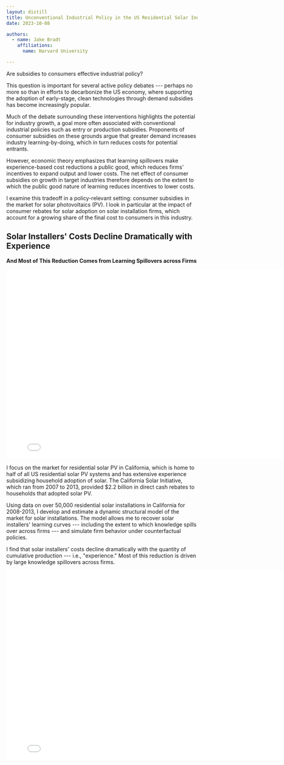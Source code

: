 ```yaml
---
layout: distill
title: Unconventional Industrial Policy in the US Residential Solar Industry
date: 2023-10-08

authors:
  - name: Jake Bradt
    affiliations:
      name: Harvard University

---
```


Are subsidies to consumers effective industrial policy?

This question is important for several active policy debates --- perhaps no more so than in efforts to decarbonize the US economy, where supporting the adoption of early-stage, clean technologies through demand subsidies has become increasingly popular.

Much of the debate surrounding these interventions highlights the potential for industry growth, a goal more often associated with conventional industrial policies such as entry or production subsidies.   Proponents of consumer subsidies on these grounds argue that greater demand increases industry learning-by-doing, which in turn reduces costs for potential entrants. 

However, economic theory emphasizes that learning spillovers make experience-based cost reductions a public good, which reduces firms' incentives to expand output and lower costs.  The net effect of consumer subsidies on growth in target industries therefore depends on the extent to which the public good nature of learning reduces incentives to lower costs.

I examine this tradeoff in a policy-relevant setting: consumer subsidies in the market for solar photovoltaics (PV).  I look in particular at the impact of consumer rebates for solar adoption on solar installation firms, which account for a growing share of the final cost to consumers in this industry. 

## Solar Installers' Costs Decline Dramatically with Experience
<strong>And Most of This Reduction Comes from Learning Spillovers across Firms</strong>

<iframe src="{{ '/assets/plotly/p_mc_est.html' | relative_url }}" frameborder='0' scrolling='no' height="500px" width="800px"></iframe>

I focus on the market for residential solar PV in California, which is home to half of all US residential solar PV systems and has extensive experience subsidizing household adoption of solar.  The California Solar Initiative, which ran from 2007 to 2013, provided \$2.2 billion in direct cash rebates to households that adopted solar PV. 

Using data on over 50,000 residential solar installations in California for 2008-2013, I develop and estimate a dynamic structural model of the market for solar installations.  The model allows me to recover solar installers' learning curves --- including the extent to which knowledge spills over across firms --- and simulate firm behavior under counterfactual policies. 

I find that solar installers' costs decline dramatically with the quantity of cumulative production --- i.e., "experience."  Most of this reduction is driven by large knowledge spillovers across firms.

<iframe src="{{ '/assets/plotly/p_sc_avg.html' | relative_url }}" frameborder='0' scrolling='no' height="500px" width="800px"></iframe>